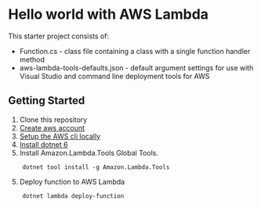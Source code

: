 # Hello world with AWS Lambda

This starter project consists of:
* Function.cs - class file containing a class with a single function handler method
* aws-lambda-tools-defaults.json - default argument settings for use with Visual Studio and command line deployment tools for AWS

## Getting Started
1. Clone this repository
2. [Create aws account](https://aws.amazon.com/free)
3. [Setup the AWS cli locally](https://docs.aws.amazon.com/cli/latest/userguide/cli-chap-getting-started.html)
4. [Install dotnet 6](https://dotnet.microsoft.com/en-us/download)
5. Install Amazon.Lambda.Tools Global Tools.
```
    dotnet tool install -g Amazon.Lambda.Tools
```
5. Deploy function to AWS Lambda
```
    dotnet lambda deploy-function
```
